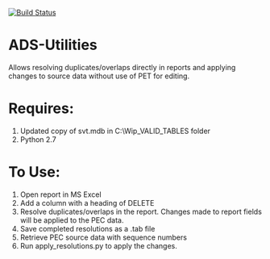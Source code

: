 [![Build Status](https://travis-ci.org/MikeDelaney/ADS-Utilities.svg?branch=master)](https://travis-ci.org/MikeDelaney/ADS-Utilities)

ADS-Utilities
=============

Allows resolving duplicates/overlaps directly in reports and applying changes to source data without
use of PET for editing.

Requires:
=========
1. Updated copy of svt.mdb in C:\Wip\_VALID_TABLES folder
2. Python 2.7

To Use:
=======
1. Open report in MS Excel
2. Add a column with a heading of DELETE
3. Resolve duplicates/overlaps in the report. Changes made to report fields will be applied to the PEC data.
4. Save completed resolutions as a .tab file
5. Retrieve PEC source data with sequence numbers
6. Run apply_resolutions.py to apply the changes.

